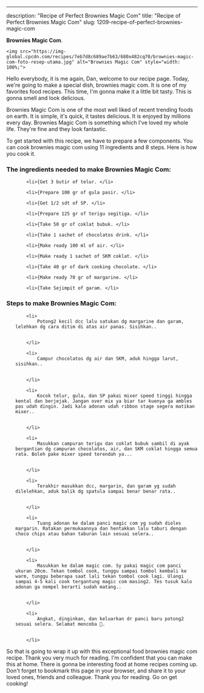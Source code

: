 ---
description: "Recipe of Perfect Brownies Magic Com"
title: "Recipe of Perfect Brownies Magic Com"
slug: 1209-recipe-of-perfect-brownies-magic-com

<p>
	<strong>Brownies Magic Com</strong>. 
	
</p>
<p>
	
	<img src="https://img-global.cpcdn.com/recipes/7eb7d8c689ae7b63/680x482cq70/brownies-magic-com-foto-resep-utama.jpg" alt="Brownies Magic Com" style="width: 100%;">
	
	
</p>
<p>
	Hello everybody, it is me again, Dan, welcome to our recipe page. Today, we're going to make a special dish, brownies magic com. It is one of my favorites food recipes. This time, I'm gonna make it a little bit tasty. This is gonna smell and look delicious.
</p>
	
<p>
	
</p>
<p>
	Brownies Magic Com is one of the most well liked of recent trending foods on earth. It is simple, it's quick, it tastes delicious. It is enjoyed by millions every day. Brownies Magic Com is something which I've loved my whole life. They're fine and they look fantastic.
</p>

<p>
To get started with this recipe, we have to prepare a few components. You can cook brownies magic com using 11 ingredients and 8 steps. Here is how you cook it.
</p>

<h3>The ingredients needed to make Brownies Magic Com:</h3>

<ol>
	
		<li>{Get 3 butir of telur. </li>
	
		<li>{Prepare 100 gr of gula pasir. </li>
	
		<li>{Get 1/2 sdt of SP. </li>
	
		<li>{Prepare 125 gr of terigu segitiga. </li>
	
		<li>{Take 50 gr of coklat bubuk. </li>
	
		<li>{Take 1 sachet of chocolatos drink. </li>
	
		<li>{Make ready 100 ml of air. </li>
	
		<li>{Make ready 1 sachet of SKM coklat. </li>
	
		<li>{Take 40 gr of dark cooking chocolate. </li>
	
		<li>{Make ready 70 gr of margarine. </li>
	
		<li>{Take Sejimpit of garam. </li>
	
</ol>
<p>
	
</p>

<h3>Steps to make Brownies Magic Com:</h3>

<ol>
	
		<li>
			Potong2 kecil dcc lalu satukan dg margarine dan garam, lelehkan dg cara ditim di atas air panas. Sisihkan..
			
			
		</li>
	
		<li>
			Campur chocolatos dg air dan SKM, aduk hingga larut, sisihkan..
			
			
		</li>
	
		<li>
			Kocok telur, gula, dan SP pakai mixer speed tinggi hingga kental dan berjejak. Jangan over mix ya biar tar kuenya ga ambles pas udah dingin. Jadi kalo adonan udah ribbon stage segera matikan mixer..
			
			
		</li>
	
		<li>
			Masukkan campuran terigu dan coklat bubuk sambil di ayak bergantian dg campuran chocolatos, air, dan SKM coklat hingga semua rata. Boleh pake mixer speed terendah ya...
			
			
		</li>
	
		<li>
			Terakhir masukkan dcc, margarin, dan garam yg sudah dilelehkan, aduk balik dg spatula sampai benar benar rata..
			
			
		</li>
	
		<li>
			Tuang adonan ke dalam panci magic com yg sudah dioles margarin. Ratakan permukaannya dan hentakkan lalu taburi dengan choco chips atau bahan taburan lain sesuai selera..
			
			
		</li>
	
		<li>
			Masukkan ke dalam magic com. Sy pakai magic com panci ukuran 20cm. Tekan tombol cook, tunggu sampai tombol kembali ke warm, tunggu beberapa saat lali tekan tombol cook lagi. Ulangi sampai 4-5 kali cook tergantung magic com masing2. Tes tusuk kalo adonan ga nempel berarti sudah matang..
			
			
		</li>
	
		<li>
			Angkat, dinginkan, dan keluarkan dr panci baru potong2 sesuai selera. Selamat mencoba 🥰.
			
			
		</li>
	
</ol>

<p>
	
</p>

<p>
	So that is going to wrap it up with this exceptional food brownies magic com recipe. Thank you very much for reading. I'm confident that you can make this at home. There is gonna be interesting food at home recipes coming up. Don't forget to bookmark this page in your browser, and share it to your loved ones, friends and colleague. Thank you for reading. Go on get cooking!
</p>
